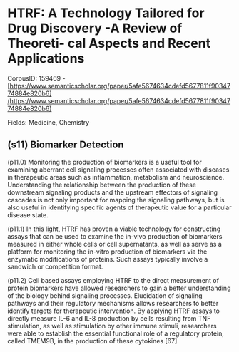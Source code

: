 # HTRF: A Technology Tailored for Drug Discovery -A Review of Theoreti- cal Aspects and Recent Applications

CorpusID: 159469 - [https://www.semanticscholar.org/paper/5afe5674634cdefd5677811f9034774884e820b6](https://www.semanticscholar.org/paper/5afe5674634cdefd5677811f9034774884e820b6)

Fields: Medicine, Chemistry

## (s11) Biomarker Detection
(p11.0) Monitoring the production of biomarkers is a useful tool for examining aberrant cell signaling processes often associated with diseases in therapeutic areas such as inflammation, metabolism and neuroscience. Understanding the relationship between the production of these downstream signaling products and the upstream effectors of signaling cascades is not only important for mapping the signaling pathways, but is also useful in identifying specific agents of therapeutic value for a particular disease state.

(p11.1) In this light, HTRF has proven a viable technology for constructing assays that can be used to examine the in-vivo production of biomarkers measured in either whole cells or cell supernatants, as well as serve as a platform for monitoring the in-vitro production of biomarkers via the enzymatic modifications of proteins. Such assays typically involve a sandwich or competition format.

(p11.2) Cell based assays employing HTRF to the direct measurement of protein biomarkers have allowed researchers to gain a better understanding of the biology behind signaling processes. Elucidation of signaling pathways and their regulatory mechanisms allows researchers to better identify targets for therapeutic intervention. By applying HTRF assays to directly measure IL-6 and IL-8 production by cells resulting from TNF stimulation, as well as stimulation by other immune stimuli, researchers were able to establish the essential functional role of a regulatory protein, called TMEM9B, in the production of these cytokines [67].
